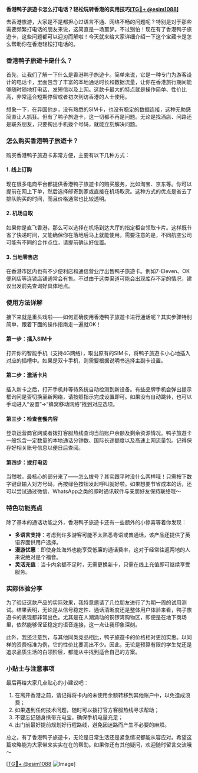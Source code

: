 **香港鸭子旅遊卡怎么打电话？轻松玩转香港的实用技巧[[TG💪+ @esim1088](https://t.me/s/esim1088)]**

去香港旅游，大家是不是都担心过语言不通、网络不畅的问题呢？特别是对于那些需要频繁打电话的朋友来说，这简直是一场噩梦。不过别怕！现在有了香港鸭子旅遊卡，这些问题都可以迎刃而解啦！今天就来给大家详细介绍一下这个宝藏卡是怎么帮助你在香港轻松打电话的。

### 香港鸭子旅遊卡是什么？

首先，让我们了解一下什么是香港鸭子旅遊卡。简单来说，它是一种专门为游客设计的电话卡，里面包含了丰富的本地通话时长和数据流量，让你在香港旅行期间能够随时随地打电话、发短信以及上网。这款卡最大的特点就是操作简单、性价比高，非常适合短期停留或者初次到访香港的人士使用。

想象一下，在异国他乡，没有熟悉的SIM卡，也没有稳定的数据连接，这种无助感简直让人抓狂。但有了鸭子旅遊卡，这一切都不再是问题。无论是找酒店、问路还是联系朋友，只要掏出手机拨个号码，就能立刻解决问题。

### 怎么购买香港鸭子旅遊卡？

购买香港鸭子旅遊卡非常方便，主要有以下几种方式：

#### 1. **线上订购**
   现在很多电商平台都提供香港鸭子旅遊卡的购买服务，比如淘宝、京东等。你可以提前在网上下单，然后选择邮寄到家或直接在机场取货。这种方式的优点是省去了排队购买的时间，而且价格通常也比较透明。

#### 2. **机场自取**
   如果你是直飞香港，那么可以选择在机场到达大厅的指定柜台领取卡片。这样既节省了快递时间，又能确保你在落地后马上就能使用。需要注意的是，不同航空公司可能有不同的合作点位，请提前确认好位置。

#### 3. **当地零售店**
   在香港市区内也有不少便利店和通信营业厅出售鸭子旅遊卡。例如7-Eleven、OK便利店等连锁店铺通常会有售。不过由于这类渠道可能会出现库存不足的情况，建议出发前先查询好具体地点。

### 使用方法详解

接下来就是重头戏啦——如何正确使用香港鸭子旅遊卡进行通话呢？其实步骤特别简单，跟着下面的操作指南走一遍就OK！

#### 第一步：插入SIM卡
   打开你的智能手机（支持4G网络），取出原有的SIM卡，将鸭子旅遊卡小心地插入对应的插槽中。如果是双卡手机，则需要根据说明书选择主副卡设置。

#### 第二步：激活卡片
   插入新卡之后，打开手机并等待系统自动检测到新设备。有些品牌手机会弹出提示框询问是否切换至新网络，请按照指示完成设置即可。如果没有自动跳转，也可以手动进入“设置”→“蜂窝移动网络”找到对应选项。

#### 第三步：检查套餐内容
   登录运营商官网或者拨打客服热线查询当前账户余额及剩余资源情况。鸭子旅遊卡一般包含一定数量的本地通话分钟数、国际长途额度以及高速上网流量包。记得保存好相关账号信息以便日后查阅。

#### 第四步：拨打电话
   当然啦，最核心的部分来了——怎么拨号？其实跟平时没什么两样哦！只需按下数字键盘输入对方号码，再按绿色按钮发起呼叫就好啦。如果想要节省成本的话，还可以尝试通过微信、WhatsApp之类的即时通讯软件与亲朋好友保持联络哦～

### 特色功能亮点

除了基本的通话功能之外，香港鸭子旅遊卡还有一些额外的小惊喜等着你发现：

- **多语言支持**：考虑到许多游客可能不太熟悉粤语或普通话，该产品还提供了英语界面供用户选择。
- **漫游优惠**：即使身处海外也能享受低廉的通话费率，这对于经常往返两地的人来说绝对是个福音。
- **灵活充值**：当卡内余额不足时，无需更换新卡，只需在线上充值即可继续享受服务。

### 实际体验分享

为了验证这款产品的实际效果，我特意邀请了几位朋友进行了为期一周的试用测试。结果表明，无论是从信号稳定性、通话清晰度还是整体用户体验来看，鸭子旅遊卡的表现都非常出色。尤其是在人潮涌动的铜锣湾购物区，即便是在地下商场里，依然能够保证稳定的语音连接，这一点让我印象深刻。

此外，我还注意到，与其他同类竞品相比，鸭子旅遊卡的价格相对更加实惠。以同样的资费标准为例，它的性价比要高出不少。因此，无论是预算有限的学生党还是追求品质生活的白领阶层，都能从中找到适合自己的方案。

### 小贴士与注意事项

最后再给大家几点贴心的小建议吧：
1. 在离开香港之前，请记得将卡内的未使用余额转移到其他账户中，以免造成浪费；
2. 如果遇到任何技术问题，随时可以拨打官方客服热线寻求帮助；
3. 不要忘记随身携带充电宝，确保手机电量充足；
4. 出门前最好提前规划好行程路线，避免因迷路而产生不必要的麻烦。

总之，有了香港鸭子旅遊卡，无论是日常生活还是紧急情况都能从容应对。希望这篇攻略能为大家带来实实在在的帮助。如果你还有其他疑问，欢迎随时留言交流哦～

[[TG💪+ @esim1088](https://t.me/s/esim1088) ![Image](https://i.postimg.cc/4NQfJmqS/Snipaste-2025-05-13-00-14-12.png)]